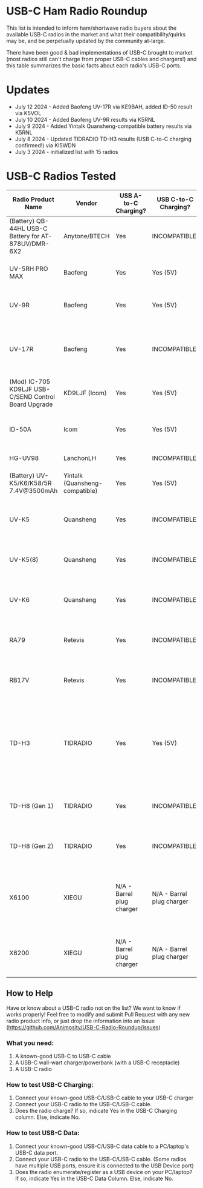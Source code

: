 
# USB-C Ham Radio Roundup

This list is intended to inform ham/shortwave radio buyers about the available USB-C radios in the market and what their compatibility/quirks may be, and be perpetually updated by the community at-large.

There have been good & bad implementations of USB-C brought to market (most radios still can't charge from proper USB-C cables and chargers!) and this table summarizes the basic facts about each radio's USB-C ports. 
# Updates
* July 12 2024 - Added Baofeng UV-17R via KE9BAH, added ID-50 result via K5VOL
* July 10 2024 - Added Baofeng UV-9R results via K5RNL
* July 9 2024 - Added Yintalk Quansheng-compatible battery results via K5RNL
* July 8 2024 - Updated TIDRADIO TD-H3 results (USB C-to-C charging confirmed!) via KI5WDN
* July 3 2024 - initialized list with 15 radios
  
# USB-C Radios Tested
| Radio Product Name                                   | Vendor        | USB A-to-C Charging?                 | USB C-to-C Charging? | USB-C Data?                                     | Notes                                                                                                           |                 Reference/Source                           |
|-|-|-|-|-|-|-|
| (Battery) QB-44HL USB-C Battery for AT-878UV/DMR-6X2 | Anytone/BTECH | Yes                                  | INCOMPATIBLE!        | No                                              | Naughty! No USB-C Sink resistors, INCOMPATIBLE with USB-C cables and chargers.                                  | Tested by wojo @ HRCC Discord                    |          |
| UV-5RH PRO MAX                                       | Baofeng       | Yes                                  | Yes (5V)                  | No                                              | Nice! This radio works correctly. Battery model# BL-5RH.                                                        | Tested by VK3PGO                                 |          |
| UV-9R                                       | Baofeng       | Yes                                  | Yes (5V)                  | No                                              | Nice! This radio works correctly. Battery model# BL-9.           | Tested by K5RNL 
| UV-17R                                      | Baofeng       | Yes                                  | INCOMPATIBLE!                | No                                              |Naughty! No USB-C Sink resistors, INCOMPATIBLE with USB-C cables and chargers. Battery model# RL-17            | Tested by KE9BAH
| (Mod) IC-705 KD9LJF USB-C/SEND Control Board Upgrade | KD9LJF (Icom) | Yes                                  | Yes (5V)                 | Yes - USB2 Device port.                         | Nice! COMPATIBLE with USB-C cables and chargers.                                                                | User Manual reference only                       |          |
| ID-50A                                               | Icom          | Yes | Yes (5V)        | Yes - USB2 Device port.                         | Nice! This radio works correctly. COMPATIBLE with USB-C cables and chargers.                                                                           | Tested by K5VOL                      |          |
| HG-UV98                                              | LanchonLH     | Yes                                  | INCOMPATIBLE!        | UNTESTED TBD         | No                                                                                                 | UNTESTED                                         | UNTESTED |
| (Battery) UV-K5/K6/K58/5R 7.4V@3500mAh                    | Yintalk (Quansheng-compatible)     | Yes                                  | Yes (5V)       | N/A                                              | Nice! This battery's connector works correctly.                                  | Tested by K5RNL (Product Link: https://www.aliexpress.us/item/3256807133512324.html)                                |          |
| UV-K5                                                | Quansheng     | Yes                                  | INCOMPATIBLE!        | No                                              | Naughty! No USB-C Sink resistors, INCOMPATIBLE with USB-C cables and chargers.                                  | Tested by KK7LXU                                 |          |
| UV-K5(8)                                             | Quansheng     | Yes | INCOMPATIBLE!        | No                                              | Naughty! No USB-C Sink resistors, INCOMPATIBLE with USB-C cables and chargers.                                  | Inferred by design similarity to Quansheng UV-K5 |          |
| UV-K6                                                | Quansheng     | Yes | INCOMPATIBLE!        | No                                              | Naughty! No USB-C Sink resistors, INCOMPATIBLE with USB-C cables and chargers.                                  | Inferred by design similarity to Quansheng UV-K5 |          |
| RA79                                                 | Retevis       | Yes | INCOMPATIBLE!        | No                                              | Naughty! No USB-C Sink resistors, INCOMPATIBLE with USB-C cables and chargers.                                  | Inferred by design similarity to Quansheng UV-K5 |          |
| RB17V                                                | Retevis       | Yes | INCOMPATIBLE!        | No                                              | Naughty! No USB-C Sink resistors, INCOMPATIBLE with USB-C cables and chargers.                                  | Tested by KJ6LNN                                 |          |
| TD-H3                                                | TIDRADIO      | Yes | Yes (5V)        | No                                              | Nice! This radio works correctly. Battery model# BP-3. Chargers tested: [anker 5045su2000225, nekteck pd100u-1tga, onn wiablu100075576, mycharge rzqc128v-a]                                | Tested by KI5WDN                     |          |
| TD-H8 (Gen 1)                                        | TIDRADIO      | Yes      | INCOMPATIBLE!        | No                                              | Naughty! No USB-C Sink resistors, INCOMPATIBLE with USB-C cables and chargers.                                  | Tested by KK7LXU                                 |          |
| TD-H8 (Gen 2)                                        | TIDRADIO      |Yes      | INCOMPATIBLE!        | No                                              | Naughty! No USB-C Sink resistors, INCOMPATIBLE with USB-C cables and chargers.                                  | Tested by KK7LXU                                 |          |
| X6100                                                | XIEGU         | N/A - Barrel plug charger                                  | N/A - Barrel plug charger                 | Yes - 1 USB2 Host port &amp; 1 USB2 Device port | Naughty! USB Device port has no USB-C Sink resistors, INCOMPATIBLE with USB-C cables. USB Host port untested. | Tested by KK7LXU                                 |          |
| X6200                                                | XIEGU         | N/A - Barrel plug charger                                  | N/A - Barrel plug charger                 | Yes - 1 USB2 Host port &amp; 1 USB2 Device port | UNTESTED TBD                                                                                                    | UNTESTED                                         |          |


## How to Help
Have or know about a USB-C radio not on the list? We want to know if works properly! Feel free to modify and submit Pull Request with any new radio product info, or just drop the information into an Issue (https://github.com/Animosity/USB-C-Radio-Roundup/issues)

### What you need:
1) A known-good USB-C to USB-C cable
2) A USB-C wall-wart charger/powerbank (with a USB-C receptacle)
3) A USB-C radio

### How to test USB-C Charging:
1) Connect your known-good USB-C/USB-C  cable to your USB-C charger
2) Connect your USB-C radio to the USB-C/USB-C cable.
3) Does the radio charge? If so, indicate Yes in the USB-C Charging column. Else, indicate No.

### How to test USB-C Data:
1) Connect your known-good USB-C/USB-C data cable to a PC/laptop's USB-C data port.
2) Connect your USB-C radio to the USB-C/USB-C cable. (Some radios have multiple USB ports, ensure it is connected to the USB Device port)
3) Does the radio enumerate/register as a USB device on your PC/laptop? If so, indicate Yes in the USB-C Data Column. Else, indicate No.
